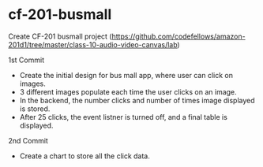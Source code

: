 # cf-201-busmall
Create CF-201 busmall project (https://github.com/codefellows/amazon-201d1/tree/master/class-10-audio-video-canvas/lab)

1st Commit 

- Create the initial design for bus mall app, where user can click on images.
- 3 different images populate each time the user clicks on an image.
- In the backend, the number clicks and number of times image displayed is stored.
- After 25 clicks, the event listner is turned off, and a final table is displayed.

2nd Commit

- Create a chart to store all the click data.